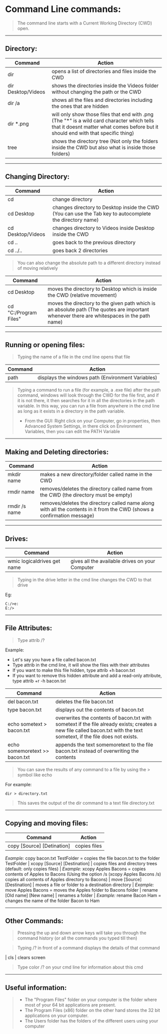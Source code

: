 # Command Line commands:

> The command line starts with a Current Working Directory (CWD) open.

---
## Directory:
| Command            | Action                                               |
|--------------------|------------------------------------------------------|
| dir                | opens a list of directories and files inside the CWD |
| dir Desktop/Videos | shows the directories inside the Videos folder without changing the path or the CWD |
| dir /a             | shows all the files and directories including the ones that are hidden |
| dir \*.png         | will only show those files that end with .png (The "\*" is a wild card character which tells that it doesnt matter what comes before but it should end with that specific thing) |
| tree               | shows the directory tree (Not only the folders inside the CWD but also what is inside those folders) |

---
## Changing Directory:
| Command           | Action                                               |
|-------------------|------------------------------------------------------|
| cd                | change directory |
| cd Desktop        | changes directory to Desktop inside the CWD  (You can use the Tab key to autocomplete the directory name) |
| cd Desktop/Videos | changes directory to Videos inside Desktop inside the CWD |
| cd ..             | goes back to the previous directory |
| cd ../..          | goes back 2 directories |

> You can also change the absolute path to a different directory instead of moving relatively

| Command               | Action                                               |
|-----------------------|------------------------------------------------------|
| cd Desktop            | moves the directory to Desktop which is inside the CWD (relative movement) |
| cd "C:/Program Files" | moves the directory to the given path which is an absolute path (The quotes are important whenever there are whitespaces in the path name) |

---
## Running or opening files:
> Typing the name of a file in the cmd line opens that file

| Command | Action                                               |
|---------|------------------------------------------------------|
| path    | displays the windows path (Environment Variables) |

> Typing a command to run a file (for example, a .exe file) after the path command, windows will look through the CWD for the file first, and if it is not there, it then searches for it in all the directories in the path variable. In this way, you can run a file from anywhere in the cmd line as long as it exists in a directory in the path variable.
> * From the GUI: Right click on your Computer,  go in properties, then Advanced System Settings, in there click on Environment Variables, then you can edit the PATH Variable

---
## Making and Deleting directories:
| Command       | Action                                               |
|---------------|------------------------------------------------------|
| mkdir name    | makes a new directory/folder called name in the CWD |
| rmdir name    | removes/deletes the directory called name from the CWD (the directory must be empty) |
| rmdir /s name | removes/deletes the directory called name along with all the contents in it from the CWD (shows a confirmation message) |

---
## Drives:
| Command | Action                                               |
|---------|------------------------------------------------------|
| wmic logicaldrives get name | gives all the available drives on your Computer |

> Typing in the drive letter in the cmd line changes the CWD to that drive

Eg:
```
C:/>e:
E:/>
```

---
## File Attributes:
> Type attrib /?

Example:
* Let's say you have a file called bacon.txt
* Type attrib in the cmd line, it will show the files with their attributes
* If you want to make this file hidden, type attrib +h bacon.txt
* If you want to remove this hidden attribute and add a read-only attribute, type attrib +r -h bacon.txt

| Command                        | Action                                               |
|--------------------------------|------------------------------------------------------|
| del bacon.txt                  | deletes the file bacon.txt |
| type bacon.txt                 | displays out the contents of bacon.txt |
| echo sometext > bacon.txt      | overwrites the contents of bacon.txt with sometext if the file already exists; creates a new file called bacon.txt with the text sometext, if the file does not exists. |
| echo somemoretext >> bacon.txt | appends the text somemoretext to the file bacon.txt instead of overwriting the contents |

> You can save the results of any command to a file by using the > symbol like echo

For example:
```
dir > directory.txt 
```
> This saves the output of the dir command to a text file directory.txt

---
## Copying and moving files:
| Command                      | Action                                               |
|------------------------------|------------------------------------------------------|
| copy [Source] [Detination]   | copies files |
_Example:_ copy bacon.txt TestFolder = copies the file bacon.txt to the folder TestFolder 
| xcopy [Source] [Destination] | copies files and directory trees (default: only copies files) |
_Example:_ xcopy Apples Bacons = copies contents of Apples to Bacons (Using the option /s (xcopy Apples Bacons /s) copies all contents of Apples directory to Bacons)
| move [Source] [Destination]  | moves a file or folder to a destination directory |
_Example:_ move Apples Bacons = moves the Apples folder to Bacons folder
| rename [Old name] [New name] | renames a folder |
_Example:_ rename Bacon Ham = changes the name of the folder Bacon to Ham

---
## Other Commands:
> Pressing the up and down arrow keys will take you through the command history (or all the commands you typed till then)

> Typing /? in front of a command displays the details of that command

| cls | clears screen

> Type color /? on your cmd line for information about this cmd

---
## Useful information:
> * The "Program Files" folder on your computer is the folder where most of your 64 bit applications are present. 
> * The Program Files (x86) folder on the other hand stores the 32 bit applications on your computer.
> * The Users folder has the folders of the different users using your computer